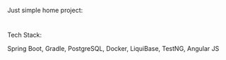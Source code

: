 Just simple home project:
#
Tech Stack:

Spring Boot, Gradle, PostgreSQL, Docker, LiquiBase, TestNG, Angular JS

